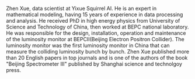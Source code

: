 Zhen Xue, data scientist at Yixue Squirrel AI. He is an expert in mathematical modeling, having 15 years of experience in data processing and analysis. He received PhD in high energy physics from University of Science and Technology of China, then worked at BEPC national laboratory. He was responsible for the design, installation, operation and maintenance of the luminosity monitor at BEPCII(Beijing Electron Positron Collider). The luminosity monitor was the first luminosity monitor in China that can measure the colliding luminosity bunch by bunch. Zhen Xue published more than 20 English papers in top journals and is one of the authors of the book "Beijing Spectrometer III" published by Shanghai science and technolgoy press.
